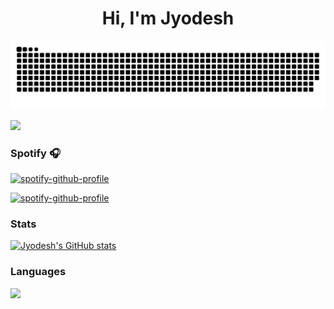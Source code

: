 





<h1 align="center">Hi, I'm Jyodesh</h1>

<div align="center">
  <a href="https://1999azzar.github.io/1999AZZAR/">
  <img  src="https://github.com/1999AZZAR/1999AZZAR/blob/main/resources/img/grid-snake.svg"
       alt="snake" /></a>
</div>

<a href="https://hits.seeyoufarm.com"><img src="https://hits.seeyoufarm.com/api/count/incr/badge.svg?url=https%3A%2F%2Fgithub.com%2Fjyodesh10%2F&count_bg=%2379C83D&title_bg=%23555555&icon=mailchimp.svg&icon_color=%23E7E7E7&title=Views&edge_flat=true"/></a>

### Spotify 🎧

[![spotify-github-profile](https://spotify-github-profile.kittinanx.com/api/view?uid=1wsinmrn8mozl85eqr3rpo150&cover_image=true&theme=compact&show_offline=false&background_color=121212&interchange=false)](https://github.com/kittinan/spotify-github-profile)


[![spotify-github-profile](https://spotify-github-profile.kittinanx.com/api/view?uid=1wsinmrn8mozl85eqr3rpo150&cover_image=true&theme=default&show_offline=false&background_color=121212&interchange=false)](https://github.com/kittinan/spotify-github-profile)

### Stats
[![Jyodesh's GitHub stats](https://github-readme-stats.vercel.app/api?username=jyodesh10&show_icons=true&theme=dracula)](https://github.com/jyodesh10/github-readme-stats)

### Languages
<img
  src="https://cr-skills-chart-widget.azurewebsites.net/api/api?username=jyodesh10"
/>


